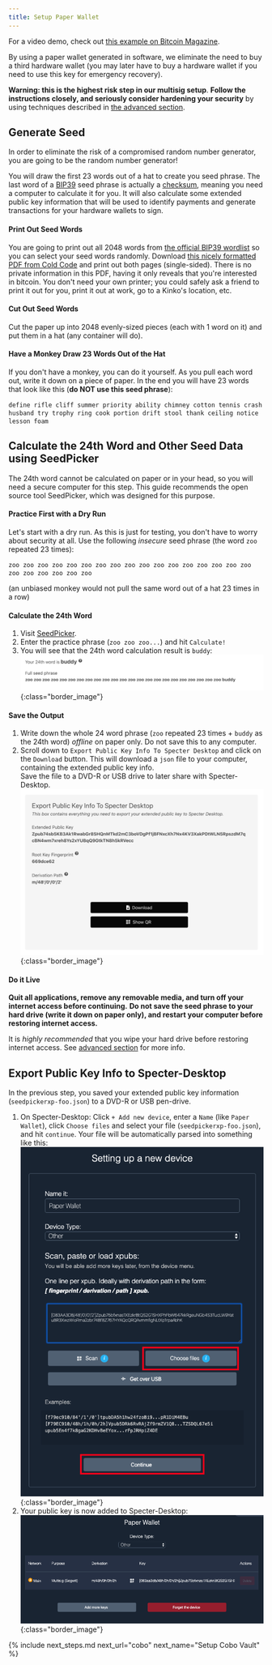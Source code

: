 ```yaml
---
title: Setup Paper Wallet
---
```


For a video demo, check out [this example on Bitcoin Magazine](https://www.pscp.tv/BitcoinMagazine/1lDxLygXdvmKm?t=24m05s).

By using a paper wallet generated in software, we eliminate the need to buy a third hardware wallet (you may later have to buy a hardware wallet if you need to use this key for emergency recovery).

**Warning: this is the highest risk step in our multisig setup**.
**Follow the instructions closely, and seriously consider hardening your security** by using techniques described in [the advanced section](paper-advanced).

## Generate Seed
In order to eliminate the risk of a compromised random number generator, you are going to be the random number generator!

You will draw the first 23 words out of a hat to create you seed phrase.
The last word of a [BIP39](https://github.com/bitcoin/bips/blob/master/bip-0039.mediawiki) seed phrase is actually a [checksum](https://en.wikipedia.org/wiki/Checksum), meaning you need a computer to calculate it for you.
It will also calculate some extended public key information that will be used to identify payments and generate transactions for your hardware wallets to sign.

#### Print Out Seed Words

You are going to print out all 2048 words from [the official BIP39 wordlist](https://github.com/bitcoin/bips/blob/master/bip-0039/english.txt) so you can select your seed words randomly.
Download [this nicely formatted PDF from Cold Code](/assets/guide/cold_code_bip39_wordlist.pdf) and print out both pages (single-sided).
There is no private information in this PDF, having it only reveals that you're interested in bitcoin.
You don't need your own printer; you could safely ask a friend to print it out for you, print it out at work, go to a Kinko's location, etc.

#### Cut Out Seed Words
Cut the paper up into 2048 evenly-sized pieces (each with 1 word on it) and put them in a hat (any container will do).

#### Have a Monkey Draw 23 Words Out of the Hat
If you don't have a monkey, you can do it yourself.
As you pull each word out, write it down on a piece of paper.
In the end you will have 23 words that look like this (**do NOT use this seed phrase**):
```
define rifle cliff summer priority ability chimney cotton tennis crash husband try trophy ring cook portion drift stool thank ceiling notice lesson foam
```

## Calculate the 24th Word and Other Seed Data using SeedPicker
The 24th word cannot be calculated on paper or in your head, so you will need a secure computer
for this step. This guide recommends the open source tool SeedPicker, which was designed for this purpose.    

#### Practice First with a Dry Run
Let's start with a dry run. As this is just for testing, you don't have to worry about security at all.
Use the following *insecure* seed phrase (the word `zoo` repeated 23 times):
```
zoo zoo zoo zoo zoo zoo zoo zoo zoo zoo zoo zoo zoo zoo zoo zoo zoo zoo zoo zoo zoo zoo zoo 
```
(an unbiased monkey would not pull the same word out of a hat 23 times in a row)

#### Calculate the 24th Word
1. Visit [SeedPicker](<http://seedpicker.net>). 
2. Enter the practice phrase (`zoo zoo zoo...`) and hit `Calculate!`
3. You will see that the 24th word calculation result is `buddy`:  
![](/assets/img/setup-paper-seedpicker-example-output.png){:class="border_image"}  

#### Save the Output
1. Write down the whole 24 word phrase (`zoo` repeated 23 times + `buddy` as the 24th word) *offline* on paper only.
Do not save this to any computer.
2. Scroll down to `Export Public Key Info To Specter Desktop` and click on the `Download` button. 
This will download a `json` file to your computer, containing the extended public key info.  
Save the file to a DVD-R or USB drive to later share with Specter-Desktop.  
![](/assets/img/setup-paper-seedpicker-save-json.png){:class="border_image"}  


#### Do it Live
**Quit all applications, remove any removable media, and turn off your internet access before continuing.**
**Do not save the seed phrase to your hard drive (write it down on paper only), and restart your computer before restoring internet access.**

It is *highly recommended* that you wipe your hard drive before restoring internet access.
See [advanced section](paper-advanced) for more info.


## Export Public Key Info to Specter-Desktop
In the previous step, you saved your extended public key information (`seedpickerxp-foo.json`) to a DVD-R or USB pen-drive.

1. On Specter-Desktop: Click `+ Add new device`, enter a `Name` (like `Paper Wallet`), click `Choose files` and select your file (`seedpickerxp-foo.json`), and hit `continue`.
Your file will be automatically parsed into something like this:  
![](/assets/img/setup-paper-specter-input.png){:class="border_image"}  
1. Your public key is now added to Specter-Desktop:  
![](/assets/img/setup-paper-display-pubkey.png){:class="border_image"}  

{% include next_steps.md next_url="cobo" next_name="Setup Cobo Vault" %}
